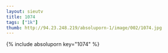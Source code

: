 ```yaml
--- 
layout: sieutv
title: 1074
tags: ["1k"]
thumb: http://94.23.248.219/absoluporn-1/image/002/1074.jpg
---
```

{% include absoluporn key="1074" %} 
